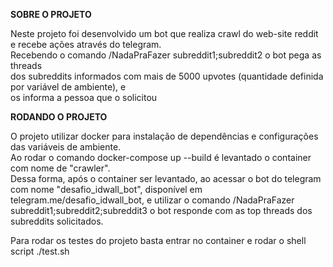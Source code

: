 <b>SOBRE O PROJETO</b>

Neste projeto foi desenvolvido um bot que realiza crawl do web-site reddit e recebe ações através do telegram.<br>Recebendo o comando /NadaPraFazer subreddit1;subreddit2 o bot pega as threads <br> dos subreddits informados com mais de 5000 upvotes (quantidade definida por variável de ambiente), e <br>os informa a pessoa que o solicitou

<b>RODANDO O PROJETO</b>

O projeto utilizar docker para instalação de dependências e configurações das variáveis de ambiente.<br>
Ao rodar o comando docker-compose up --build é levantado o container com nome de "crawler".<br>
Dessa forma, após o container ser levantado, ao acessar o bot do telegram com nome "desafio_idwall_bot", disponível em telegram.me/desafio_idwall_bot, e utilizar o comando /NadaPraFazer subreddit1;subreddit2;subreddit3 o bot responde com as top threads dos subreddits solicitados.<br>

Para rodar os testes do projeto basta entrar no container e rodar o shell script ./test.sh
